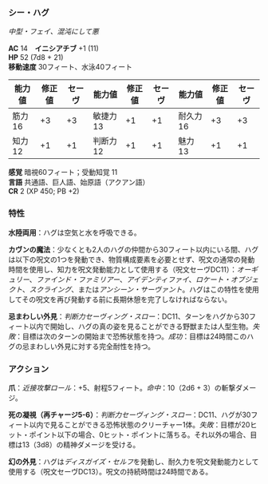 ### シー・ハグ
*中型・フェイ、混沌にして悪*

**AC** 14　**イニシアチブ** +1 (11)  
**HP** 52 (7d8 + 21)  
**移動速度** 30フィート、水泳40フィート

| 能力値 | 修正値 | セーヴ | 能力値 | 修正値 | セーヴ | 能力値 | 修正値 | セーヴ |
|--------|--------|--------|--------|--------|--------|--------|--------|--------|
| 筋力16 | +3 | +3 | 敏捷力13 | +1 | +1 | 耐久力16 | +3 | +3 |
| 知力12 | +1 | +1 | 判断力12 | +1 | +1 | 魅力13 | +1 | +1 |

**感覚** 暗視60フィート；受動知覚 11  
**言語** 共通語、巨人語、始原語（アクアン語）  
**CR** 2 (XP 450; PB +2)

### 特性

**水陸両用**：ハグは空気と水を呼吸できる。

**カヴンの魔法**：少なくとも2人のハグの仲間から30フィート以内にいる間、ハグは以下の呪文の1つを発動でき、物質構成要素を必要とせず、呪文の通常の発動時間を使用し、知力を呪文発動能力として使用する（呪文セーヴDC11）：*オーギュリー*、*ファインド・ファミリアー*、*アイデンティファイ*、*ロケート・オブジェクト*、*スクライング*、または*アンシーン・サーヴァント*。ハグはこの特性を使用してその呪文を再び発動する前に長期休憩を完了しなければならない。

**忌まわしい外見**：*判断力セーヴィング・スロー*：DC11、ターンをハグから30フィート以内で開始し、ハグの真の姿を見ることができる野獣または人型生物。*失敗*：目標は次のターンの開始まで恐怖状態を持つ。*成功*：目標は24時間このハグの忌まわしい外見に対する完全耐性を持つ。

### アクション

**爪**：*近接攻撃ロール*：+5、射程5フィート。*命中*：10（2d6 + 3）の斬撃ダメージ。

**死の凝視（再チャージ5-6）**：*判断力セーヴィング・スロー*：DC11、ハグが30フィート以内で見ることができる恐怖状態のクリーチャー1体。*失敗*：目標が20ヒット・ポイント以下の場合、0ヒット・ポイントに落ちる。それ以外の場合、目標は13（3d8）の精神ダメージを受ける。

**幻の外見**：ハグは*ディスガイズ・セルフ*を発動し、耐久力を呪文発動能力として使用する（呪文セーヴDC13）。呪文の持続時間は24時間である。